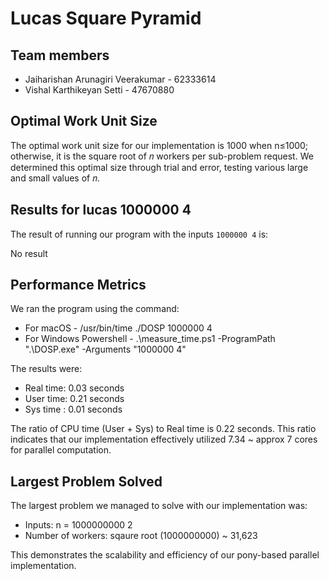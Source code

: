 # Lucas Square Pyramid

## Team members
- Jaiharishan Arunagiri Veerakumar - 62333614
- Vishal Karthikeyan Setti - 47670880

## Optimal Work Unit Size

The optimal work unit size for our implementation is 1000 when n≤1000; otherwise, it is the square root of 𝑛 workers per sub-problem request. We determined this optimal size through trial and error, testing various large and small values of 𝑛.

## Results for lucas 1000000 4

The result of running our program with the inputs `1000000 4` is:

No result

## Performance Metrics

We ran the program using the command:
- For macOS - /usr/bin/time ./DOSP 1000000 4
- For Windows Powershell - .\measure_time.ps1 -ProgramPath ".\DOSP.exe" -Arguments "1000000 4"

The results were:
- Real time: 0.03 seconds
- User time: 0.21 seconds
- Sys time : 0.01 seconds

The ratio of CPU time (User + Sys) to Real time is 0.22 seconds. This ratio indicates that our implementation effectively utilized 7.34 ~ approx 7 cores for parallel computation.

## Largest Problem Solved

The largest problem we managed to solve with our implementation was:

- Inputs: n = 1000000000 2
- Number of workers: sqaure root (1000000000) ~ 31,623

This demonstrates the scalability and efficiency of our pony-based parallel implementation.
